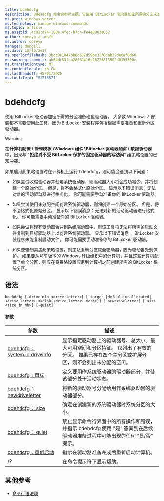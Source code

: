 ```yaml
---
title: bdehdcfg
description: Bdehdcfg 命令的参考主题，它使用 BitLocker 驱动器加密所需的分区来准备硬盘驱动器。
ms.prod: windows-server
ms.technology: manage-windows-commands
ms.topic: article
ms.assetid: 4c92cd74-188e-4fec-b7c4-fe4e8903e032
author: coreyp-at-msft
ms.author: coreyp
manager: dongill
ms.date: 10/16/2017
ms.openlocfilehash: 3bcc901847bb8d687d59bc3270dab39de0af8d60
ms.sourcegitcommit: ab64dc83fca28039416c26226815502d0193500c
ms.translationtype: MT
ms.contentlocale: zh-CN
ms.lasthandoff: 05/01/2020
ms.locfileid: "82718571"
---
```

# <a name="bdehdcfg"></a>bdehdcfg

使用 BitLocker 驱动器加密所需的分区准备硬盘驱动器。 大多数 Windows 7 安装都不需要使用此工具，因为 BitLocker 安装程序包括根据需要准备和重新分区驱动器。

> [!WARNING]
> 在**计算机配置 \ 管理模板 \Windows 组件 \Bitlocker 驱动器加密 \ 数据驱动器**中，出现与 "**拒绝对不受 BitLocker 保护的固定驱动器的写访问**" 组策略设置的已知冲突。
>
>如果启用此策略设置时在计算机上运行 bdehdcfg，则可能会遇到以下问题：
>
>- 如果尝试收缩驱动器并创建系统驱动器，则驱动器大小将会成功减少，并将创建一个原始分区。 但是，将不会格式化原始分区。 显示以下错误消息：无法对新的活动驱动器进行格式化。 你可能需要手动准备你的 BitLocker 驱动器。
>
>- 如果尝试使用未分配空间创建系统驱动器，则将创建一个原始分区。 但是，将不会格式化原始分区。 显示以下错误消息：无法对新的活动驱动器进行格式化。 你可能需要手动准备你的 BitLocker 驱动器。
>
>- 如果尝试将现有驱动器合并到系统驱动器中，则该工具将无法将所需的启动文件复制到目标驱动器上以创建系统驱动器。 显示以下错误消息： BitLocker 安装程序未能复制启动文件。 你可能需要手动准备你的 BitLocker 驱动器。
>
>- 如果要强制实施此策略设置，则无法重新分区硬盘驱动器，因为驱动器受到保护。 如果要从以前版本的 Windows 升级组织中的计算机，并且这些计算机配置了单个分区，则应在将策略设置应用到计算机之前创建所需的 BitLocker 系统分区。

## <a name="syntax"></a>语法

```
bdehdcfg [–driveinfo <drive_letter>] [-target {default|unallocated|<drive_letter> shrink|<drive_letter> merge}] [–newdriveletter] [–size <size_in_mb>] [-quiet]
```

#### <a name="parameters"></a>参数

| 参数 | 描述 |
| --------- |----------- |
| [bdehdcfg： system.io.driveinfo](bdehdcfg-driveinfo.md) | 显示指定驱动器上的驱动器号、总大小、最大可用空间和分区特征。 仅列出了有效的分区。 如果已存在四个主分区或扩展分区，则不会列出未分配的空间。 |
| [bdehdcfg：目标](bdehdcfg-target.md) | 定义要用作系统驱动器的驱动器部分，并使该部分处于活动状态。 |
| [bdehdcfg： newdriveletter](bdehdcfg-newdriveletter.md) | 将新的驱动器号分配给用作系统驱动器的驱动器部分。 |
| [bdehdcfg： size](bdehdcfg-size.md) | 确定在创建新的系统驱动器时系统分区的大小。 |
| [bdehdcfg： quiet](bdehdcfg-quiet.md) | 禁止显示命令行界面中的所有操作和错误，并指示 bdehdcfg 使用 "是" 答案到在后续驱动器准备过程中可能出现的任何 "是/否" 提示。 |
| [bdehdcfg：重新启动](bdehdcfg-restart.md) | 指示在驱动器准备完成后重新启动计算机。 |
| /? | 在命令提示符下显示帮助。 |

## <a name="additional-references"></a>其他参考

- [命令行语法项](command-line-syntax-key.md)

